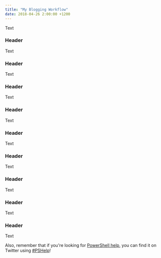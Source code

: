 ```yaml
---
title: "My Blogging Workflow"
date: 2018-04-26 2:00:00 +1200
---
```


Text

### Header

Text

### Header

Text

### Header

Text

### Header

Text

### Header

Text

### Header

Text

### Header

Text

### Header

Text

### Header

Text

Also, remember that if you're looking for [PowerShell
help](https://king.geek.nz/2018/03/20/pshelp-twitter/), you can find it on
Twitter using
[\#PSHelp](https://twitter.com/search?f=tweets&vertical=default&q=%23pshelp&src=typd)!

